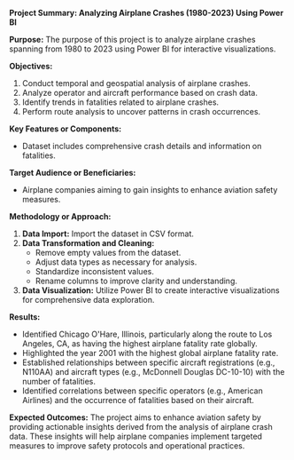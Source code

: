 **Project Summary: Analyzing Airplane Crashes (1980-2023) Using Power BI**

**Purpose:** 
The purpose of this project is to analyze airplane crashes spanning from 1980 to 2023 using Power BI for interactive visualizations.

**Objectives:**
1. Conduct temporal and geospatial analysis of airplane crashes.
2. Analyze operator and aircraft performance based on crash data.
3. Identify trends in fatalities related to airplane crashes.
4. Perform route analysis to uncover patterns in crash occurrences.

**Key Features or Components:**
- Dataset includes comprehensive crash details and information on fatalities.
  
**Target Audience or Beneficiaries:**
- Airplane companies aiming to gain insights to enhance aviation safety measures.

**Methodology or Approach:**
1. **Data Import:** Import the dataset in CSV format.
2. **Data Transformation and Cleaning:**
   - Remove empty values from the dataset.
   - Adjust data types as necessary for analysis.
   - Standardize inconsistent values.
   - Rename columns to improve clarity and understanding.
3. **Data Visualization:** Utilize Power BI to create interactive visualizations for comprehensive data exploration.

**Results:**
- Identified Chicago O'Hare, Illinois, particularly along the route to Los Angeles, CA, as having the highest airplane fatality rate globally.
- Highlighted the year 2001 with the highest global airplane fatality rate.
- Established relationships between specific aircraft registrations (e.g., N110AA) and aircraft types (e.g., McDonnell Douglas DC-10-10) with the number of fatalities.
- Identified correlations between specific operators (e.g., American Airlines) and the occurrence of fatalities based on their aircraft.

**Expected Outcomes:**
The project aims to enhance aviation safety by providing actionable insights derived from the analysis of airplane crash data. These insights will help airplane companies implement targeted measures to improve safety protocols and operational practices.
